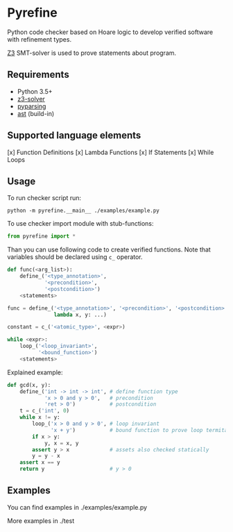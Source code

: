 # Pyrefine

Python code checker based on Hoare logic to develop verified software with refinement types.

[Z3](https://github.com/Z3Prover/z3) SMT-solver is used to prove statements about program.

## Requirements

* Python 3.5+
* [z3-solver](https://github.com/Z3Prover/z3)
* [pyparsing](http://pyparsing.wikispaces.com/)
* [ast](https://docs.python.org/3/library/ast.html) (build-in)

## Supported language elements

[x] Function Definitions
[x] Lambda Functions
[x] If Statements
[x] While Loops

## Usage
 To run checker script run:

`python -m pyrefine.__main__ ./examples/example.py`


To use checker import module with stub-functions:
```python
from pyrefine import *
```

Than you can use following code to create verified functions.
Note that variables should be declared using `c_` operator. 


```python
def func(<arg_list>):
    define_('<type_annotation>', 
            '<precondition>', 
            '<postcondition>')
    <statements>

func = define_('<type_annotation>', '<precondition>', '<postcondition>', 
               lambda x, y: ...)

constant = c_('<atomic_type>', <expr>)

while <expr>:
    loop_('<loop_invariant>', 
          '<bound_function>')
    <statements>
```

Explained example:

```python
def gcd(x, y):
    define_('int -> int -> int', # define function type
            'x > 0 and y > 0',   # precondition
            'ret > 0')           # postcondition
    t = c_('int', 0)
    while x != y:
        loop_('x > 0 and y > 0', # loop invariant
              'x + y')           # bound function to prove loop termitation
        if x > y:
            y, x = x, y
        assert y > x             # assets also checked statically
        y = y - x
    assert x == y          
    return y                     # y > 0
```

## Examples

You can find examples in ./examples/example.py

More examples in ./test


